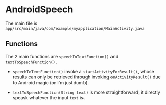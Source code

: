 # AndroidSpeech
The main file is `app/src/main/java/com/example/myapplication/MainActivity.java`

## Functions
The 2 main functions are `speechToTextFunction()` and `textToSpeechFunction()`.

- `speechToTextFunction()` invoke a `startActivityForResult()`, whose results can only be retrieved through invoking `onActivityResult()` due to Android magic (or I'm just dumb).

- `textToSpeechFunction(String text)` is more straightforward, it directly speask whatever the input `text` is.
